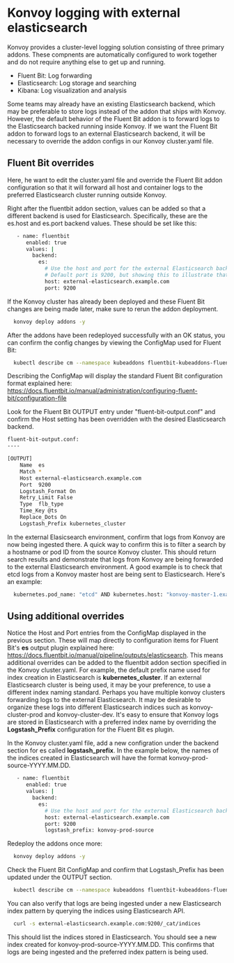 # Konvoy logging with external elasticsearch

Konvoy provides a cluster-level logging solution consisting of three primary addons. These compnents are automatically configured to work together and do not require anything else to get up and running.

- Fluent Bit: Log forwarding
- Elasticsearch: Log storage and searching
- Kibana: Log visualization and analysis

Some teams may already have an existing Elasticsearch backend, which may be preferable to store logs instead of the addon that ships with Konvoy. However, the default behavior of the Fluent Bit addon is to forward logs to the Elasticsearch backed running inside Konvoy. If we want the Fluent Bit addon to forward logs to an external Elasticsearch backend, it will be necessary to override the addon configs in our Konvoy cluster.yaml file.

## Fluent Bit overrides

Here, he want to edit the cluster.yaml file and override the Fluent Bit addon configuration so that it will forward all host and container logs to the preferred Elasticsearch cluster running outside Konvoy.

Right after the fluentbit addon section, values can be added so that a different backend is used for Elasticsearch. Specifically, these are the es.host and es.port backend values. These should be set like this:

```bash
   - name: fluentbit
      enabled: true
      values: |
        backend:
          es:
            # Use the host and port for the external Elasticsearch backend.
            # Default port is 9200, but showing this to illustrate that a different port could be specified if needed.
            host: external-elasticsearch.example.com
            port: 9200
```

If the Konvoy cluster has already been deployed and these Fluent Bit changes are being made later, make sure to rerun the addon deployment.

```bash
  konvoy deploy addons -y
```

After the addons have been redeployed successfully with an OK status, you can confirm the config changes by viewing the ConfigMap used for Fluent Bit:

```bash
  kubectl describe cm --namespace kubeaddons fluentbit-kubeaddons-fluent-bit-config
```

Describing the ConfigMap will display the standard Fluent Bit configuration format explained here: https://docs.fluentbit.io/manual/administration/configuring-fluent-bit/configuration-file

Look for the Fluent Bit OUTPUT entry under "fluent-bit-output.conf" and confirm the Host setting has been overridden with the desired Elasticsearch backend.

```bash
fluent-bit-output.conf:
----

[OUTPUT]
    Name  es
    Match *
    Host external-elasticsearch.example.com
    Port  9200
    Logstash_Format On
    Retry_Limit False
    Type  flb_type
    Time_Key @ts
    Replace_Dots On
    Logstash_Prefix kubernetes_cluster
```

In the external Elasicsearch environment, confirm that logs from Konvoy are now being ingested there. A quick way to confirm this is to filter a search by a hostname or pod ID from the source Konvoy cluster. This should return search results and demonstrate that logs from Konvoy are being forwarded to the external Elasticsearch environment. A good example is to check that etcd logs from a Konvoy master host are being sent to Elasticsearch. Here's an example:

```bash
  kubernetes.pod_name: "etcd" AND kubernetes.host: "konvoy-master-1.example.com"
```

## Using additional overrides

Notice the Host and Port entries from the ConfigMap displayed in the previous section. These will map directly to configuration items for Fluent Bit's **es** output plugin explained here: https://docs.fluentbit.io/manual/pipeline/outputs/elasticsearch. This means additional overrides can be added to the fluentbit addon section specified in the Konvoy cluster.yaml. For example, the default prefix name used for index creation in Elasticsearch is **kubernetes_cluster**. If an external Elasticsearch cluster is being used, it may be your preference, to use a different index naming standard. Perhaps you have multiple konvoy clusters forwarding logs to the external Elasticsearch. It may be desirable to organize these logs into different Elasticsearch indices such as konvoy-cluster-prod and konvoy-cluster-dev. It's easy to ensure that Konvoy logs are stored in Elasticsearch with a preferred index name by overriding the **Logstash_Prefix** configuration for the Fluent Bit es plugin.

In the Konvoy cluster.yaml file, add a new configration under the backend section for es called **logstash_prefix**. In the example below, the names of the indices created in Elasticsearch will have the format konvoy-prod-source-YYYY.MM.DD.

  ```bash
     - name: fluentbit
        enabled: true
        values: |
          backend:
            es:
              # Use the host and port for the external Elasticsearch backend.
              host: external-elasticsearch.example.com
              port: 9200
              logstash_prefix: konvoy-prod-source
  ```

Redeploy the addons once more:

```bash
  konvoy deploy addons -y
```

Check the Fluent Bit ConfigMap and confirm that Logstash_Prefix has been updated under the OUTPUT section.

```bash
  kubectl describe cm --namespace kubeaddons fluentbit-kubeaddons-fluent-bit-config
```

You can also verify that logs are being ingested under a new Elasticsearch index pattern by querying the indices using Elasticsearch API.

```bash
  curl -s external-elasticsearch.example.com:9200/_cat/indices
```

This should list the indices stored in Elasticsearch. You should see a new index created for konvoy-prod-source-YYYY.MM.DD. This confirms that logs are being ingested and the preferred index pattern is being used.

